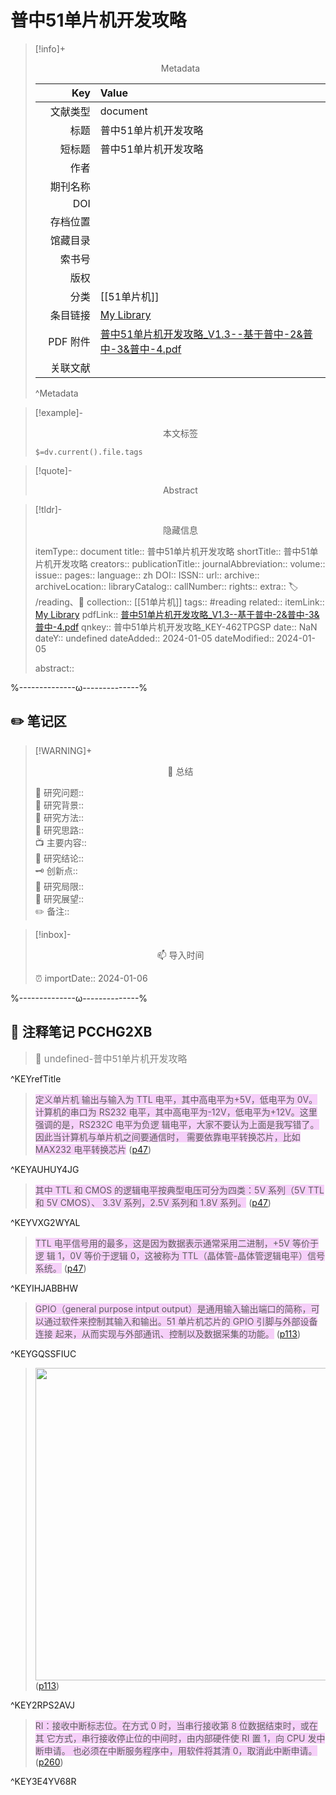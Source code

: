 # 普中51单片机开发攻略
> [!info]+ <center>Metadata</center>
> 
> |<div style="width: 5em">Key</div>|Value|
> |--:|:--|
> |文献类型|document|
> |标题|普中51单片机开发攻略|
> |短标题|普中51单片机开发攻略|
> |作者||
> |期刊名称||
> |DOI||
> |存档位置||
> |馆藏目录||
> |索书号||
> |版权||
> |分类|[[51单片机]]|
> |条目链接|[My Library](zotero://select/library/items/462TPGSP)|
> |PDF 附件|[普中51单片机开发攻略_V1.3--基于普中-2&普中-3&普中-4.pdf](zotero://open-pdf/library/items/PCCHG2XB)|
> |关联文献||
> ^Metadata

> [!example]- <center>本文标签</center>
> 
> `$=dv.current().file.tags`

> [!quote]- <center>Abstract</center>
> 
> 

> [!tldr]- <center>隐藏信息</center>
> 
> itemType:: document
> title:: 普中51单片机开发攻略
> shortTitle:: 普中51单片机开发攻略
> creators:: 
> publicationTitle:: 
> journalAbbreviation:: 
> volume:: 
> issue:: 
> pages:: 
> language:: zh
> DOI:: 
> ISSN:: 
> url:: 
> archive:: 
> archiveLocation:: 
> libraryCatalog:: 
> callNumber:: 
> rights:: 
> extra:: 🏷️ /reading、📒
> collection:: [[51单片机]]
> tags:: #reading
> related:: 
> itemLink:: [My Library](zotero://select/library/items/462TPGSP)
> pdfLink:: [普中51单片机开发攻略_V1.3--基于普中-2&普中-3&普中-4.pdf](zotero://open-pdf/library/items/PCCHG2XB)
> qnkey:: 普中51单片机开发攻略_KEY-462TPGSP
> date:: NaN
> dateY:: undefined
> dateAdded:: 2024-01-05
> dateModified:: 2024-01-05
> 
> abstract:: 


%--------------ω--------------%

## ✏️ 笔记区

> [!WARNING]+ <center>🐣 总结</center>  
>
>🎯 研究问题::  
>🔎 研究背景::  
>🚀 研究方法::  
>🐔 研究思路::  
>📺 主要内容::  
>🎉 研究结论::  
>🗝️ 创新点::  
>💩 研究局限::  
>🐾 研究展望::  
>✏️ 备注::  

> [!inbox]- <center>📫 导入时间</center>
>
> ⏰ importDate:: 2024-01-06

%--------------ω--------------%

## 📝 注释笔记 PCCHG2XB

> <span style="font-size: 15px;color: gray">📍 undefined-普中51单片机开发攻略</span>

^KEYrefTitle

> <span class="highlight" style="background-color: #e56eee50">定义单片机 输出与输入为 TTL 电平，其中高电平为+5V，低电平为 0V。计算机的串口为 RS232 电平，其中高电平为-12V，低电平为+12V。这里强调的是，RS232C 电平为负逻 辑电平，大家不要认为上面是我写错了。因此当计算机与单片机之间要通信时， 需要依靠电平转换芯片，比如 MAX232 电平转换芯片</span> ([p47](zotero://open-pdf/library/items/PCCHG2XB?page=47&annotation=AUHUY4JG))

^KEYAUHUY4JG

> <span class="highlight" style="background-color: #e56eee50">其中 TTL 和 CMOS 的逻辑电平按典型电压可分为四类：5V 系列（5V TTL 和 5V CMOS）、 3.3V 系列，2.5V 系列和 1.8V 系列。</span> ([p47](zotero://open-pdf/library/items/PCCHG2XB?page=47&annotation=VXG2WYAL))

^KEYVXG2WYAL

> <span class="highlight" style="background-color: #e56eee50">TTL 电平信号用的最多，这是因为数据表示通常采用二进制，+5V 等价于逻 辑 1，0V 等价于逻辑 0，这被称为 TTL（晶体管-晶体管逻辑电平）信号系统。</span> ([p47](zotero://open-pdf/library/items/PCCHG2XB?page=47&annotation=IHJABBHW))

^KEYIHJABBHW

> <span class="highlight" style="background-color: #e56eee50">GPIO（general purpose intput output）是通用输入输出端口的简称，可 以通过软件来控制其输入和输出。51 单片机芯片的 GPIO 引脚与外部设备连接 起来，从而实现与外部通讯、控制以及数据采集的功能。</span> ([p113](zotero://open-pdf/library/items/PCCHG2XB?page=113&annotation=GQSSFIUC))

^KEYGQSSFIUC

> <span class="image#e56eee"><img src="https://zbn-picture1-1319009493.cos.ap-chengdu.myqcloud.com/public-pic/202401061405758.png" width="500px"></span> ([p113](zotero://open-pdf/library/items/PCCHG2XB?page=113&annotation=2RPS2AVJ))

^KEY2RPS2AVJ

> <span class="highlight" style="background-color: #e56eee50">RI：接收中断标志位。在方式 0 时，当串行接收第 8 位数据结束时，或在其 它方式，串行接收停止位的中间时，由内部硬件使 RI 置 1，向 CPU 发中断申请。 也必须在中断服务程序中，用软件将其清 0，取消此中断申请。</span> ([p260](zotero://open-pdf/library/items/PCCHG2XB?page=260&annotation=3E4YV68R))

^KEY3E4YV68R

